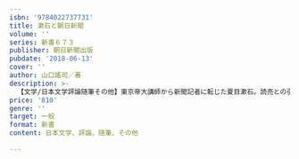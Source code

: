 ```yaml
---
isbn: '9784022737731'
title: 漱石と朝日新聞
volume: ''
series: 新書６７３
publisher: 朝日新聞出版
pubdate: '2018-06-13'
cover: ''
author: 山口謠司／著
description: >-
  【文学/日本文学評論随筆その他】東京帝大講師から新聞記者に転じた夏目漱石。読売との引き抜き合戦で朝日が勝ったのは給料の額だった。40歳、筆一本で立った漱石の言文一致体の近代小説と、正岡子規、上田万年、池辺三山ら漱石を支えた人々、大衆社会の形成とともに成長した朝日新聞のメディアビジネスをビビッドに描く。
price: '810'
genre: ''
target: 一般
format: 新書
content: 日本文学、評論、随筆、その他

---
```

